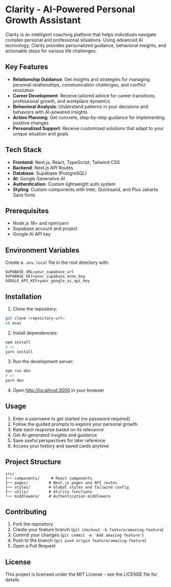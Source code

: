 # Clarity - AI-Powered Personal Growth Assistant

Clarity is an intelligent coaching platform that helps individuals navigate complex personal and professional situations. Using advanced AI technology, Clarity provides personalized guidance, behavioral insights, and actionable steps for various life challenges.

## Key Features

- **Relationship Guidance**: Get insights and strategies for managing personal relationships, communication challenges, and conflict resolution
- **Career Development**: Receive tailored advice for career transitions, professional growth, and workplace dynamics
- **Behavioral Analysis**: Understand patterns in your decisions and behaviors with AI-powered insights
- **Action Planning**: Get concrete, step-by-step guidance for implementing positive changes
- **Personalized Support**: Receive customized solutions that adapt to your unique situation and goals

## Tech Stack

- **Frontend**: Next.js, React, TypeScript, Tailwind CSS
- **Backend**: Next.js API Routes
- **Database**: Supabase (PostgreSQL)
- **AI**: Google Generative AI
- **Authentication**: Custom lightweight auth system
- **Styling**: Custom components with Inter, Quicksand, and Plus Jakarta Sans fonts

## Prerequisites

- Node.js 18+ and npm/yarn
- Supabase account and project
- Google AI API key

## Environment Variables

Create a `.env.local` file in the root directory with:

```env
SUPABASE_URL=your_supabase_url
SUPABASE_KEY=your_supabase_anon_key
GOOGLE_API_KEY=your_google_ai_api_key
```

## Installation

1. Clone the repository:
```bash
git clone <repository-url>
cd esai
```

2. Install dependencies:
```bash
npm install
# or
yarn install
```

3. Run the development server:
```bash
npm run dev
# or
yarn dev
```

4. Open [http://localhost:3000](http://localhost:3000) in your browser

## Usage

1. Enter a username to get started (no password required)
2. Follow the guided prompts to explore your personal growth
3. Rate each response based on its relevance
4. Get AI-generated insights and guidance
5. Save useful perspectives for later reference
6. Access your history and saved cards anytime

## Project Structure

```
src/
├── components/     # React components
├── pages/         # Next.js pages and API routes
├── styles/        # Global styles and Tailwind config
├── utils/         # Utility functions
└── middleware/    # Authentication middleware
```

## Contributing

1. Fork the repository
2. Create your feature branch (`git checkout -b feature/amazing-feature`)
3. Commit your changes (`git commit -m 'Add amazing feature'`)
4. Push to the branch (`git push origin feature/amazing-feature`)
5. Open a Pull Request

## License

This project is licensed under the MIT License - see the LICENSE file for details
